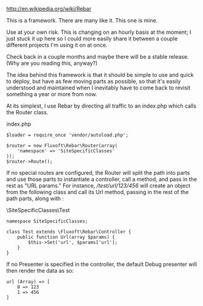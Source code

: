 http://en.wikipedia.org/wiki/Rebar

This is a framework. There are many like it. This one is mine.

Use at your own risk. This is changing on an hourly basis at the moment; I just stuck it up here so I could more easily
share it between a couple different projects I'm using it on at once.

Check back in a couple months and maybe there will be a stable release. (Why are you reading this, anyway?)

The idea behind this framework is that it should be simple to use and quick to deploy, but have as few moving parts as
possible, so that it's easily understood and maintained when I inevitably have to come back to revisit something a year
or more from now.

At its simplest, I use Rebar by directing all traffic to an index.php which calls the Router class.

index.php
```
$loader = require_once 'vendor/autoload.php';

$router = new Fluxoft\Rebar\Router(array(
	'namespace' => 'SiteSpecificClasses'
));
$router->Route();
```

If no special routes are configured, the Router will split the path into parts and use those parts to instantiate a
controller, call a method, and pass in the rest as "URL params."  For instance, _/test/url/123/456_ will create an object
from the following class and call its Url method, passing in the rest of the path parts, along with :

\SiteSpecificClasses\Test
```
namespace SiteSpecificClasses;

class Test extends \Fluxoft\Rebar\Controller {
    public function Url(array $params) {
        $this->Set('url', $params['url'];
    }
}
```

If no Presenter is specified in the controller, the default Debug presenter will then render the data as so:

```
url (Array) => [
    0 => 123
    1 => 456
]
```